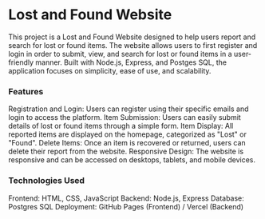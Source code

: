 # Lost and Found Website

This project is a Lost and Found Website designed to help users report and search for lost or found items. The website allows users to first register and login in order to submit, view, and search for lost or found items in a user-friendly manner. Built with Node.js, Express, and Postges SQL, the application focuses on simplicity, ease of use, and scalability.

### Features
Registration and Login: Users can register using their specific emails and login to access the platform.
Item Submission: Users can easily submit details of lost or found items through a simple form.
Item Display: All reported items are displayed on the homepage, categorized as "Lost" or "Found".
Delete Items: Once an item is recovered or returned, users can delete their report from the website.
Responsive Design: The website is responsive and can be accessed on desktops, tablets, and mobile devices.

### Technologies Used
Frontend: HTML, CSS, JavaScript
Backend: Node.js, Express
Database: Postgres SQL
Deployment: GitHub Pages (Frontend) / Vercel (Backend)

